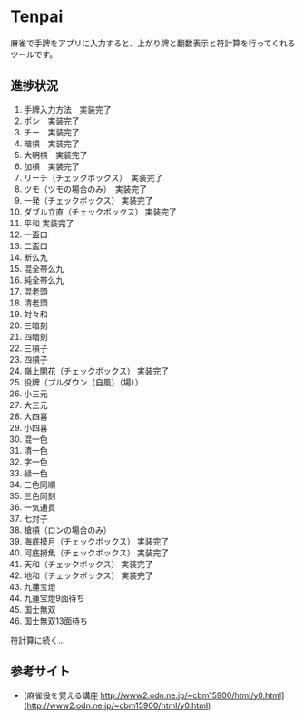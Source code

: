 ﻿
# Tenpai

麻雀で手牌をアプリに入力すると、上がり牌と翻数表示と符計算を行ってくれるツールです。

## 進捗状況

1. 手牌入力方法　実装完了
2. ポン　実装完了
3. チー　実装完了
4. 暗槓　実装完了
5. 大明槓　実装完了
6. 加槓　実装完了
7. リーチ（チェックボックス）　実装完了
8. ツモ（ツモの場合のみ）　実装完了
9. 一発（チェックボックス） 実装完了
10. ダブル立直（チェックボックス） 実装完了
11. 平和 実装完了
12. 一盃口
13. 二盃口
14. 断么九
15. 混全帯么九
16. 純全帯么九
17. 混老頭
18. 清老頭
19. 対々和
20. 三暗刻
21. 四暗刻
22. 三槓子
23. 四槓子
24. 嶺上開花（チェックボックス） 実装完了
25. 役牌（プルダウン（自風）（場））
26. 小三元
27. 大三元
28. 大四喜
29. 小四喜
30. 混一色
31. 清一色
32. 字一色
33. 緑一色
34. 三色同順
35. 三色同刻
36. 一気通貫
37. 七対子
38. 槍槓（ロンの場合のみ）
39. 海底摸月（チェックボックス） 実装完了
40. 河底撈魚（チェックボックス） 実装完了
41. 天和（チェックボックス） 実装完了
42. 地和（チェックボックス） 実装完了
43. 九蓮宝燈
44. 九蓮宝燈9面待ち
44. 国士無双
46. 国士無双13面待ち

符計算に続く...

## 参考サイト

* [麻雀役を覚える講座 http://www2.odn.ne.jp/~cbm15900/html/y0.html](http://www2.odn.ne.jp/~cbm15900/html/y0.html)